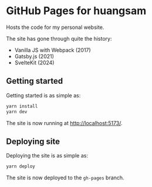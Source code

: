 # GitHub Pages for huangsam

Hosts the code for my personal website.

The site has gone through quite the history:

- Vanilla JS with Webpack (2017)
- Gatsby.js (2021)
- SvelteKit (2024)

## Getting started

Getting started is as simple as:

```bash
yarn install
yarn dev
```

The site is now running at <http://localhost:5173/>.

## Deploying site

Deploying the site is as simple as:

```bash
yarn deploy
```

The site is now deployed to the `gh-pages` branch.
